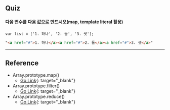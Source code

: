 
## Quiz

#### 다음 변수를 다음 값으로 만드시오(map, template literal 활용)  
``` JS
var list = ['1. 하나', '2. 둘', '3. 셋'];  
``` 

``` HTML
"<a href="#">1. 하나</a><a href="#">2. 둘</a><a href="#">3. 셋</a>"  
```

--------------------------


## Reference
* Array.prototype.map()
  * [Go Link](https://developer.mozilla.org/ko/docs/Web/JavaScript/Reference/Global_Objects/Array/map){: target="_blank"}
* Array.prototype.filter()
  * [Go Link](https://developer.mozilla.org/ko/docs/Web/JavaScript/Reference/Global_Objects/Array/filter){: target="_blank"}
* Array.prototype.reduce()
  * [Go Link](https://developer.mozilla.org/ko/docs/Web/JavaScript/Reference/Global_Objects/Array/Reduce){: target="_blank"}
